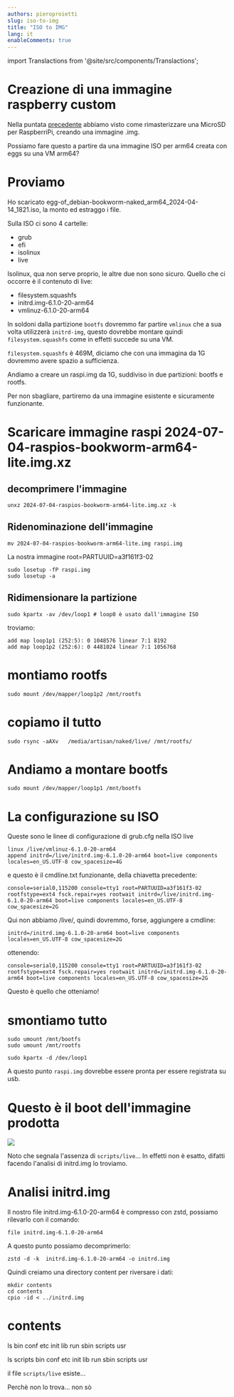 ```yaml
---
authors: pieroproietti
slug: iso-to-img
title: "ISO to IMG"
lang: it
enableComments: true
---
```


import Translactions from '@site/src/components/Translactions';

<Translactions />


# Creazione di una immagine raspberry custom

Nella puntata [precedente](./2024.07-07-ancora-su-raspberry.md) abbiamo visto come rimasterizzare una MicroSD per RaspberriPi, creando una immagine .img.

Possiamo fare questo a partire da una immagine ISO per arm64 creata con eggs su una VM arm64?

# Proviamo

Ho scaricato egg-of_debian-bookworm-naked_arm64_2024-04-14_1821.iso, la monto ed estraggo i file.

Sulla ISO ci sono 4 cartelle:
* grub
* efi
* isolinux
* live

Isolinux, qua non serve proprio, le altre due non sono sicuro. Quello che ci occorre è il contenuto di live:
* filesystem.squashfs
* initrd.img-6.1.0-20-arm64
* vmlinuz-6.1.0-20-arm64


In soldoni dalla partizione `bootfs` dovremmo far partire `vmlinux` che a sua volta utilizzerà `initrd-img`, questo dovrebbe montare quindi `filesystem.squashfs` come in effetti succede su una VM.

`filesystem.squashfs` è 469M, diciamo che con una immagina da 1G dovremmo avere spazio a sufficienza.

Andiamo a creare un raspi.img da 1G, suddiviso in due partizioni: bootfs e rootfs.

Per non sbagliare, partiremo da una immagine esistente e sicuramente funzionante.

# Scaricare immagine raspi 2024-07-04-raspios-bookworm-arm64-lite.img.xz

## decomprimere l'immagine
```
unxz 2024-07-04-raspios-bookworm-arm64-lite.img.xz -k
```
## Ridenominazione dell'immagine

```
mv 2024-07-04-raspios-bookworm-arm64-lite.img raspi.img
```
La nostra immagine root=PARTUUID=a3f161f3-02

```
sudo losetup -fP raspi.img
sudo losetup -a
```

## Ridimensionare la partizione
```
sudo kpartx -av /dev/loop1 # loop0 è usato dall'immagine ISO
```

troviamo:
```
add map loop1p1 (252:5): 0 1048576 linear 7:1 8192
add map loop1p2 (252:6): 0 4481024 linear 7:1 1056768
```

# montiamo rootfs
```
sudo mount /dev/mapper/loop1p2 /mnt/rootfs
```


# copiamo il tutto
```
sudo rsync -aAXv   /media/artisan/naked/live/ /mnt/rootfs/
```



# Andiamo a montare bootfs
```
sudo mount /dev/mapper/loop1p1 /mnt/bootfs
```


# La configurazione su ISO
Queste sono le linee di configurazione di grub.cfg nella ISO live

```
linux /live/vmlinuz-6.1.0-20-arm64
append initrd=/live/initrd.img-6.1.0-20-arm64 boot=live components locales=en_US.UTF-8 cow_spacesize=4G
```

e questo è il cmdline.txt funzionante, della chiavetta precedente:
```
console=serial0,115200 console=tty1 root=PARTUUID=a3f161f3-02 rootfstype=ext4 fsck.repair=yes rootwait initrd=/live/initrd.img-6.1.0-20-arm64 boot=live components locales=en_US.UTF-8 cow_spacesize=2G
```

Qui non abbiamo /live/, quindi dovremmo, forse, aggiungere a cmdline:
```
initrd=/initrd.img-6.1.0-20-arm64 boot=live components locales=en_US.UTF-8 cow_spacesize=2G
```


ottenendo:
```
console=serial0,115200 console=tty1 root=PARTUUID=a3f161f3-02 rootfstype=ext4 fsck.repair=yes rootwait initrd=/initrd.img-6.1.0-20-arm64 boot=live components locales=en_US.UTF-8 cow_spacesize=2G
```

Questo è quello che otteniamo!

# smontiamo tutto
```
sudo umount /mnt/bootfs
sudo umount /mnt/rootfs
```


```
sudo kpartx -d /dev/loop1
```

A questo punto `raspi.img` dovrebbe essere pronta per essere registrata su usb. 

# Questo è il boot dell'immagine prodotta
![](/images/raspi-boot.jpeg)


Noto che segnala l'assenza di `scripts/live`... In effetti non è esatto, difatti facendo l'analisi di initrd.img lo troviamo.

# Analisi initrd.img
Il nostro file initrd.img-6.1.0-20-arm64 è compresso con zstd, possiamo rilevarlo con il comando:
```
file initrd.img-6.1.0-20-arm64
```

A questo punto possiamo decomprimerlo:
```
zstd -d -k  initrd.img-6.1.0-20-arm64 -o initrd.img
```
Quindi creiamo una directory content per riversare i dati:
```
mkdir contents
cd contents
cpio -id < ../initrd.img
```

# contents

ls 
bin  conf  etc  init  lib  run  sbin  scripts  usr

ls scripts
bin  conf  etc  init  lib  run  sbin  scripts  usr

il file `scripts/live` esiste... 

Perchè non lo trova... non sò




